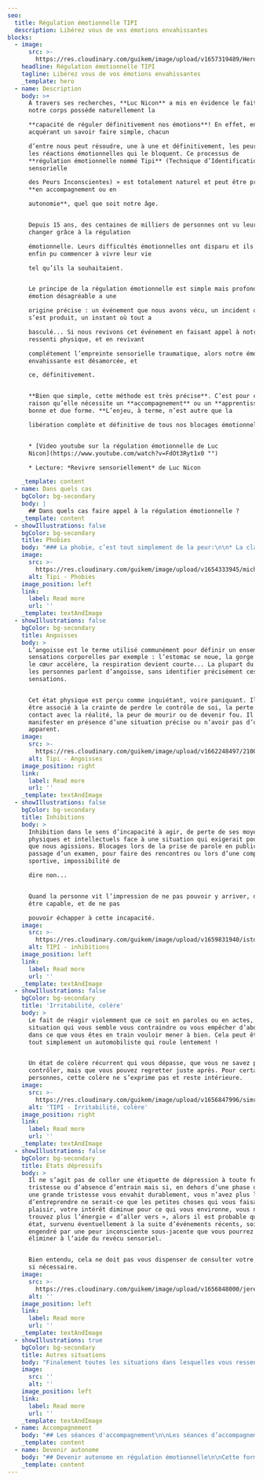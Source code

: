 ```yaml
---
seo:
  title: Régulation émotionnelle TIPI
  description: Libérez vous de vos émotions envahissantes
blocks:
  - image:
      src: >-
        https://res.cloudinary.com/guikem/image/upload/v1657319489/Hero2_qi3q8b.jpg
    headline: Régulation émotionnelle TIPI
    tagline: Libérez vous de vos émotions envahissantes
    _template: hero
  - name: Description
    body: >+
      À travers ses recherches, **Luc Nicon** a mis en évidence le fait que
      notre corps posséde naturellement la

      **capacité de réguler définitivement nos émotions**! En effet, en
      acquérant un savoir faire simple, chacun

      d’entre nous peut résoudre, une à une et définitivement, les peurs et
      les réactions émotionnelles qui le bloquent. Ce processus de
      **régulation émotionnelle nommé Tipi** (Technique d’Identification
      sensorielle

      des Peurs Inconscientes) » est totalement naturel et peut être pratiqué
      **en accompagnement ou en

      autonomie**, quel que soit notre âge.


      Depuis 15 ans, des centaines de milliers de personnes ont vu leur vie
      changer grâce à la régulation

      émotionnelle. Leurs difficultés émotionnelles ont disparu et ils ont
      enfin pu commencer à vivre leur vie

      tel qu’ils la souhaitaient.


      Le principe de la régulation émotionnelle est simple mais profond: toute
      émotion désagréable a une

      origine précise : un événement que nous avons vécu, un incident qui
      s’est produit, un instant où tout a

      basculé... Si nous revivons cet événement en faisant appel à notre
      ressenti physique, et en revivant

      complétement l’empreinte sensorielle traumatique, alors notre émotion
      envahissante est désamorcée, et

      ce, définitivement.


      **Bien que simple, cette méthode est très précise**. C’est pour cette
      raison qu’elle nécessite un **accompagnement** ou un **apprentissage** en
      bonne et due forme. **L’enjeu, à terme, n’est autre que la

      libération complète et définitive de tous nos blocages émotionnels**.


      * [Video youtube sur la régulation émotionnelle de Luc
      Nicon](https://www.youtube.com/watch?v=FdOt3Ryt1x0 "")

      * Lecture: *Revivre sensoriellement* de Luc Nicon

    _template: content
  - name: Dans quels cas
    bgColor: bg-secondary
    body: |
      ## Dans quels cas faire appel à la régulation émotionnelle ?
    _template: content
  - showIllustrations: false
    bgColor: bg-secondary
    title: Phobies
    body: "### La phobie, c’est tout simplement de la peur:\n\n* La claustrophobie : peur d’être enfermé dans un espace clos et étroit.\t\t\t\t\t&#x9;\n* L’agoraphobie : peur d’être seul ou dans un endroit d’où l’on ne pourrait s’échapper\n  aisément ni être secouru si l’on venait à être défaillant (la foule, les grands espaces sont\n  les exemples les plus courants).\t\t\t\t&#x9;\n* La phobie des transports : peur de prendre l’avion, le train, le bateau ou la voiture, peur\n  de conduire, peur de la vitesse, de prendre le métro...\n* Les phobies du vide, du noir, de l’eau, peur de tomber dans le vide ou d’être aspiré versle bas en nageant, la peur du feu...\n* Les phobies animalières : peur des insectes et araignées, des reptiles, des rongeurs...\n* Les phobies comportementales : peur du contact corporel, d’être souillé ou contaminé, de vomir, de saigner, de s’évanouir, de manger certains aliments...\n* Les phobies sociales, scolaires : peur d’être jugé ou observé par les autres > voir les inhibitions.\n\n&#x9;\t\t&#x9;\n&#x9;\t&#x9;\n&#x9;&#x9;\n&#x9;\n"
    image:
      src: >-
        https://res.cloudinary.com/guikem/image/upload/v1654333945/michael-shannon-mE6zS5LwScM-unsplash_swo4se.jpg
      alt: Tipi - Phobies
    image_position: left
    link:
      label: Read more
      url: ''
    _template: textAndImage
  - showIllustrations: false
    bgColor: bg-secondary
    title: Angoisses
    body: >
      L’angoisse est le terme utilisé communément pour définir un ensemble de
      sensations corporelles par exemple : l’estomac se noue, la gorge se serre,
      le cœur accélère, la respiration devient courte... La plupart du temps,
      les personnes parlent d’angoisse, sans identifier précisément ces
      sensations.


      Cet état physique est perçu comme inquiétant, voire paniquant. Il peut
      être associé à la crainte de perdre le contrôle de soi, la perte de
      contact avec la réalité, la peur de mourir ou de devenir fou. Il peut se
      manifester en présence d’une situation précise ou n’avoir pas d’objet
      apparent.
    image:
      src: >-
        https://res.cloudinary.com/guikem/image/upload/v1662248497/2100x1200_Anxiety_p4p8sy.webp
      alt: Tipi - Angoisses
    image_position: right
    link:
      label: Read more
      url: ''
    _template: textAndImage
  - showIllustrations: false
    bgColor: bg-secondary
    title: Inhibitions
    body: >
      Inhibition dans le sens d’incapacité à agir, de perte de ses moyens
      physiques et intellectuels face à une situation qui exigerait pourtant
      que nous agissions. Blocages lors de la prise de parole en public, lors du
      passage d’un examen, pour faire des rencontres ou lors d’une compétition
      sportive, impossibilité de

      dire non...


      Quand la personne vit l’impression de ne pas pouvoir y arriver, de ne pas
      être capable, et de ne pas

      pouvoir échapper à cette incapacité.
    image:
      src: >-
        https://res.cloudinary.com/guikem/image/upload/v1659831940/istockphoto-1183325152-612x612_hhmo0l.jpg
      alt: TIPI - inhibitions
    image_position: left
    link:
      label: Read more
      url: ''
    _template: textAndImage
  - showIllustrations: false
    bgColor: bg-secondary
    title: 'Irritabilité, colère'
    body: >
      Le fait de réagir violemment que ce soit en paroles ou en actes, à une
      situation qui vous semble vous contraindre ou vous empêcher d’aboutir
      dans ce que vous êtes en train vouloir mener à bien. Cela peut être
      tout simplement un automobiliste qui roule lentement !


      Un état de colère récurrent qui vous dépasse, que vous ne savez pas
      contrôler, mais que vous pouvez regretter juste après. Pour certaines
      personnes, cette colère ne s’exprime pas et reste intérieure.
    image:
      src: >-
        https://res.cloudinary.com/guikem/image/upload/v1656847996/simran-sood-qL0t5zNGFVQ-unsplash_bfou39.jpg
      alt: 'TIPI - Irritabilité, colère'
    image_position: right
    link:
      label: Read more
      url: ''
    _template: textAndImage
  - showIllustrations: false
    bgColor: bg-secondary
    title: États dépressifs
    body: >
      Il ne s’agit pas de coller une étiquette de dépression à toute forme de
      tristesse ou d’absence d’entrain mais si, en dehors d’une phase de deuil,
      une grande tristesse vous envahit durablement, vous n’avez plus le goût
      d’entreprendre ne serait-ce que les petites choses qui vous faisaient
      plaisir, votre intérêt diminue pour ce qui vous environne, vous ne
      trouvez plus l’énergie « d’aller vers », alors il est probable que cet
      état, survenu éventuellement à la suite d’événements récents, soit
      engendré par une peur inconsciente sous-jacente que vous pourrez
      éliminer à l’aide du revécu sensoriel.


      Bien entendu, cela ne doit pas vous dispenser de consulter votre médecin
      si nécessaire.
    image:
      src: >-
        https://res.cloudinary.com/guikem/image/upload/v1656848000/jeremy-vessey-W7VYL56u2sc-unsplash_oxvei5.jpg
      alt: ''
    image_position: left
    link:
      label: Read more
      url: ''
    _template: textAndImage
  - showIllustrations: true
    bgColor: bg-secondary
    title: Autres situations
    body: "Finalement toutes les situations dans lesquelles vous ressentez un état de malaise récurrent et que vous ne souhaitez pas continuer à vivre, que ce soit dans votre vie professionnelle, familiale, relationnelle, amoureuse (jalousie, hypersensibilité...)... peuvent être abordées avec la régulation émotionnelle.\n\nA chaque fois que vous cherchez à fuir, à éviter une situation, que vous êtes inhibé, bloqué, que vous devenez agressif, que vous vous défendez par la colère ou encore qu’une impulsion vous amène à prendre le contrôle, à prendre le pouvoir, vous pouvez en déduire que vous êtes manipulé par une peur.\nObservez-vous.\n\n&#x9;\t\t&#x9;\n&#x9;\t&#x9;\n&#x9;&#x9;\n&#x9;\n\n&#x9;\t\t&#x9;\n&#x9;\t&#x9;\n&#x9;&#x9;\n&#x9;\n"
    image:
      src: ''
      alt: ''
    image_position: left
    link:
      label: Read more
      url: ''
    _template: textAndImage
  - name: Accompagnement
    body: "## Les séances d'accompagnement\n\nLes séances d’accompagnement de régulation émotionnelle permettent d’être accompagné dans le traitement d’une ou plusieurs émotions récurrentes. Lors d’une séance, vous serez accompagné pour **revivre sensoriellement une situation qui génère une réaction émotionnelle.** En étant guidé dans le\nrevécu sensoriel de cette émotion, vous pourrez vous en **libérer définitivement**. Elle ne reviendra plus, que ce soit dans une semaine, un mois ou dix ans!\n\nCes séances s’adressent aux adultes, adolescents et enfants de plus de dix ans. Ce travail, bien que\nrapide, très efficace, et sans risque, nécessite de votre part une implication et un désir véritable de vous\nlibérer de votre difficulté.\n\nPour traiter une difficulté émotionnelle, la séance peut durer jusqu’à cinquante minutes et le nombre de séances dépendra de nombreux facteurs et peut varier entre une et quatre séances.\n\nLes séances se déroulent en visioconférence (Zoom) principalement.\n\n### **Tarif par séance : 50€**\n\nVous pouvez me contacter par email ou téléphone pour que nous évaluions ensemble si la régulation émotionnelle est la solution la plus appropriée à votre difficulté.\n\n&#x9;\t\t&#x9;\n&#x9;\t&#x9;\n&#x9;&#x9;\n&#x9;\n"
    _template: content
  - name: Devenir autonome
    body: "## Devenir autonome en régulation émotionnelle\n\nCette formation a pour but d’apprendre et d’acquérir la technique de régulation émotionnelle Tipi. **Elle vous permettra de réguler, par vous-même et de façon définitive, toutes vos émotions\nenvahissantes.**\n\nLa formation que je propose ici est **individuelle et personnalisée**, elle comprend **trois sessions** d’environ **1h30 chacune dans lesquelles nous allons ensemble parcourir un processus d’apprentissage complet.**\n\nCe dernier comprend :\n\n* **L’apprentissage de la méthode**\n* **Apprendre à repère nos peurs inconscientes**\n* **Découvrir les points subtils de la méthode qui nous permettront de réguler toutes les émotions**\n\nVous obtiendrez plusieurs **documents** pour soutenir votre formation et mettre toutes les chances de\nvotre côté pour qu’elle amène une libération complète de vos états émotionnels !\n\nCette formation se déroule principalement en visioconférence (Zoom).\n\n**Contenu des séances** **:**\n\n* **1ere séance** : comprendre et apprendre le processus de régulation émotionnelle\n* **2ème séance** : retour d'expérience, approfondissement des connaissances\n* **3ème séance** : apprendre à repérer ses peurs inconscientes et agrandir son champ d'intervention.\n\n### **Tarif pour la formation complète: 200 €**&#xA;\t\t\t\t\t&#x9;\n\n&#x9;\t\t&#x9;\n&#x9;\t&#x9;\n&#x9;&#x9;\n&#x9;\n"
    _template: content
---
```


